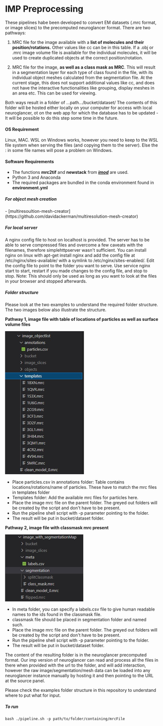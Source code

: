 # IMP Preprocessing

These pipelines habe been developed to convert EM datasets (.mrc format, or image slices) to the precomputed neuroglancer format. There are two pathways:

1) MRC file for the image available with a **list of molecules and their position/rotations.** Other values like cc can be in this table. If a .obj or .mrc image volume file is available for the individual molecules, it will be used to create duplicated objects at the correct position/rotation.
  
2) MRC file for the image, **as well as a class mask as MRC**. This will result in a segmentation layer for each type of class found in the file, with its individual object meshes calculated from the segmentation file. At the current stage, this does not support additional values like cc, and does not have the interactive functionalities like grouping, display meshes in an area etc. This can be used for viewing.

Both ways result in a folder of ...path.../bucket/dataset/
The contents of this folder will be hosted either locally on your computer for access with local neuroglancer, ot on the web app for which the database has to be updated - It will be possible to do this step some time in the future.
  

<h4>OS Requirement</h4>
Linux, MAC.
WSL on Windows works, however you need to keep to the WSL file system when serving the files (and copying them to the server). Else the : in some file names will pose a problem on Windows.

<h4>Software Requirements</h4>

- The functions **mrc2tif** and **newstack** from ***[imod](https://bio3d.colorado.edu/imod/download.html)*** are used.
- Python 3 and Anaconda
- The required packages are bundled in the conda environment found in **environment.yml**

<h5>For object mesh creation</h5>
- [multiresoultion-mesh-creator](https://github.com/davidackerman/multiresolution-mesh-creator)

<h5>For local server</h5>
A nginx config file to host on localhost is provided. The server has to be able to serve compressed files and overcome a few caveats with the filenames, therefore simplehttpserver wasn't sufficient. 
You can install nginx on linux with 
        apt-get install nginx
and add the config file at /etc/nginx/sites-available/ with a symlink to /etc/nginx/sites-enabled/. Edit the config file to point to the folder you want to serve. Use
        service nginx start
to start, restart if you made changes to the config file, and stop to stop. 
Note: This should only be used as long as you want to look at the files in your browser and stopped afterwards.

<h5>Folder structure</h5>
Please look at the two examples to understand the required folder structure. The two images below also illustrate the structure.

**Pathway 1, image file with table of locations of particles as well as surface volume files**

![pathway](images/object_list_structure.jpg)

- Place particles.csv in annotations folder: Table contains locations/rotations/name of particles. These have to match the mrc files in templates folder
- Templates folder: Add the available mrc files for particles here.
- Place the image mrc file on the parent folder. The greyed out folders will be created by the script and don't have to be present.
- Run the pipeline shell script with -p parameter pointing to the folder.
- The result will be put in bucket/dataset folder.

**Pathway 2, image file with classmask mrc present**

![pathway](images/segmentationMap.jpg)

- In meta folder, you can specify a labels.csv file to give human readable names to the ids found in the classmask file.
- classmask file should be placed in segmentation folder and named such.
- Place the image mrc file on the parent folder. The greyed out folders will be created by the script and don't have to be present.
- Run the pipeline shell script with -p parameter pointing to the folder.
- The result will be put in bucket/dataset folder.

The content of the resulting folder is in the neuroglancer precomputed format. Our imp version of neuroglancer can read and process all the files in there when provided with the url to the folder, and will add interaction, however the raw image/segmentation/mesh data can be loaded into any neuroglancer instance manually by hosting it and then pointing to the URL at the source panel.

Please check the examples folder structure in this repository to understand where to put what for input.

<h5>To run</h5>

    bash ./pipeline.sh -p path/to/folder/containing/mrcFile
